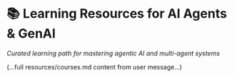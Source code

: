 # 📚 Learning Resources for AI Agents & GenAI

*Curated learning path for mastering agentic AI and multi-agent systems*

(...full resources/courses.md content from user message...)